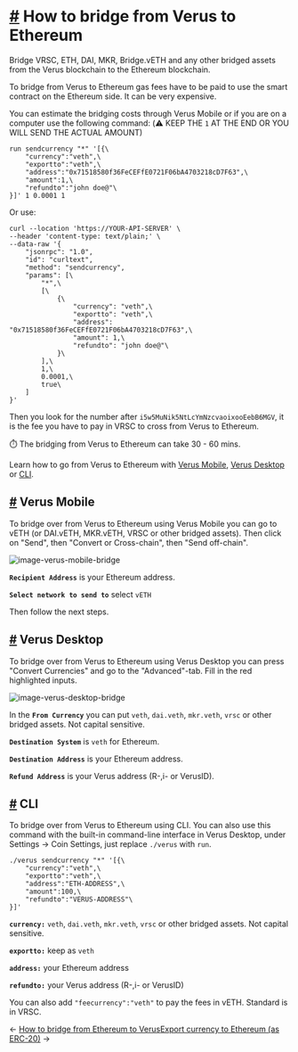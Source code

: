 # [\#](https://docs.verus.io/eth-bridge/verus-to-ethereum.html\#how-to-bridge-from-verus-to-ethereum) How to bridge from Verus to Ethereum

Bridge VRSC, ETH, DAI, MKR, Bridge.vETH and any other bridged assets from the Verus blockchain to the Ethereum blockchain.

To bridge from Verus to Ethereum gas fees have to be paid to use the smart contract on the Ethereum side. It can be very expensive.

You can estimate the bridging costs through Verus Mobile or if you are on a computer use the following command: (⚠️ KEEP THE `1` AT THE END OR YOU WILL SEND THE ACTUAL AMOUNT)

```
run sendcurrency "*" '[{\
    "currency":"veth",\
    "exportto":"veth",\
    "address":"0x71518580f36FeCEFfE0721F06bA4703218cD7F63",\
    "amount":1,\
    "refundto":"john doe@"\
}]' 1 0.0001 1

```

Or use:

```
curl --location 'https://YOUR-API-SERVER' \
--header 'content-type: text/plain;' \
--data-raw '{
    "jsonrpc": "1.0",
    "id": "curltext",
    "method": "sendcurrency",
    "params": [\
        "*",\
        [\
            {\
                "currency": "veth",\
                "exportto": "veth",\
                "address": "0x71518580f36FeCEFfE0721F06bA4703218cD7F63",\
                "amount": 1,\
                "refundto": "john doe@"\
            }\
        ],\
        1,\
        0.0001,\
        true\
    ]
}'

```

Then you look for the number after `i5w5MuNik5NtLcYmNzcvaoixooEebB6MGV`, it is the fee you have to pay in VRSC to cross from Verus to Ethereum.

⏱️ The bridging from Verus to Ethereum can take 30 - 60 mins.

Learn how to go from Verus to Ethereum with [Verus Mobile](https://docs.verus.io/eth-bridge/verus-to-ethereum.html#verus-mobile), [Verus Desktop](https://docs.verus.io/eth-bridge/verus-to-ethereum.html#verus-desktop) or [CLI](https://docs.verus.io/eth-bridge/verus-to-ethereum.html#cli).

## [\#](https://docs.verus.io/eth-bridge/verus-to-ethereum.html\#verus-mobile) Verus Mobile

To bridge over from Verus to Ethereum using Verus Mobile you can go to vETH (or DAI.vETH, MKR.vETH, VRSC or other bridged assets). Then click on "Send", then "Convert or Cross-chain", then "Send off-chain".

![image-verus-mobile-bridge](https://docs.verus.io/images/mobile-verus-to-eth.png)

**`Recipient Address`** is your Ethereum address.

**`Select network to send to`** select `vETH`

Then follow the next steps.

## [\#](https://docs.verus.io/eth-bridge/verus-to-ethereum.html\#verus-desktop) Verus Desktop

To bridge over from Verus to Ethereum using Verus Desktop you can press "Convert Currencies" and go to the "Advanced"-tab. Fill in the red highlighted inputs.

![image-verus-desktop-bridge](https://docs.verus.io/images/desktop-verus-to-eth.png)

In the **`From Currency`** you can put `veth`, `dai.veth`, `mkr.veth`, `vrsc` or other bridged assets. Not capital sensitive.

**`Destination System`** is `veth` for Ethereum.

**`Destination Address`** is your Ethereum address.

**`Refund Address`** is your Verus address (R-,i- or VerusID).

## [\#](https://docs.verus.io/eth-bridge/verus-to-ethereum.html\#cli) CLI

To bridge over from Verus to Ethereum using CLI. You can also use this command with the built-in command-line interface in Verus Desktop, under Settings -> Coin Settings, just replace `./verus` with `run`.

```
./verus sendcurrency "*" '[{\
    "currency":"veth",\
    "exportto":"veth",\
    "address":"ETH-ADDRESS",\
    "amount":100,\
    "refundto":"VERUS-ADDRESS"\
}]'

```

**`currency:`** `veth`, `dai.veth`, `mkr.veth`, `vrsc` or other bridged assets. Not capital sensitive.

**`exportto:`** keep as `veth`

**`address:`** your Ethereum address

**`refundto:`** your Verus address (R-,i- or VerusID)

You can also add `"feecurrency":"veth"` to pay the fees in vETH. Standard is in VRSC.

←
[How to bridge from Ethereum to Verus](https://docs.verus.io/eth-bridge/ethereum-to-verus.html)[Export currency to Ethereum (as ERC-20)](https://docs.verus.io/currencies/export-to-eth.html)
→